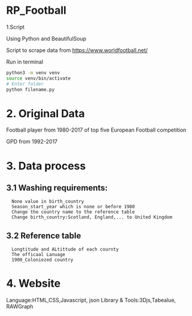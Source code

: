 # RP_Football

1.Script

  Using Python and BeautifulSoup

  Script to scrape data from https://www.worldfootball.net/
  
  Run in terminal
  ```bash
  python3 -m venv venv
  source venv/bin/activate
  # Enter folder
  python filename.py
  ```

# 2. Original Data

  Football player from 1980-2017 of top five European Football competition
  
  GPD from 1992-2017
 
  
# 3. Data process

  ## 3.1 Washing requirements:
  
      None value in birth_country
      Season_start_year which is none or before 1980
      Change the country name to the reference table
      Change birth_country:Scotland, England,... to United Kingdom
      
  ## 3.2 Reference table
  
      Longtitude and ALtittude of each cournty
      The officaal Lanuage
      1900_Coloniezed country


# 4. Website
  
  Language:HTML,CSS,Javascript, json
  Library & Tools:3Djs,Tabealue, RAWGraph
  
  
      
    

